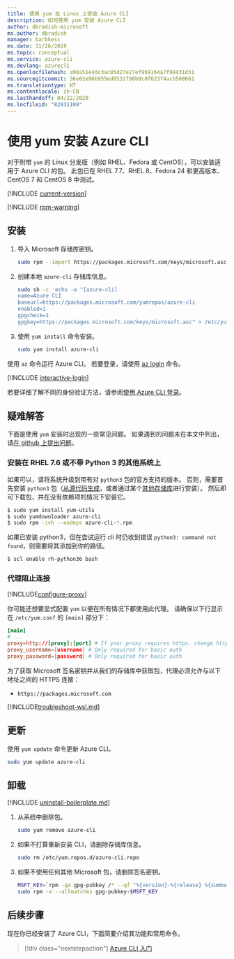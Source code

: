 ```yaml
---
title: 使用 yum 在 Linux 上安装 Azure CLI
description: 如何使用 yum 安装 Azure CLI
author: dbradish-microsoft
ms.author: dbradish
manager: barbkess
ms.date: 11/26/2019
ms.topic: conceptual
ms.service: azure-cli
ms.devlang: azurecli
ms.openlocfilehash: a98a51e4dc3ac85d27e27ef9b9164a7f98431d31
ms.sourcegitcommit: 36e02e96b955ed0531f98b9c0f623f4acb508661
ms.translationtype: HT
ms.contentlocale: zh-CN
ms.lasthandoff: 04/22/2020
ms.locfileid: "82031109"
---
```

# <a name="install-azure-cli-with-yum"></a>使用 yum 安装 Azure CLI

对于附带 `yum` 的 Linux 分发版（例如 RHEL、Fedora 或 CentOS），可以安装适用于 Azure CLI 的包。 此包已在 RHEL 7.7、RHEL 8、Fedora 24 和更高版本、CentOS 7 和 CentOS 8 中测试。

[!INCLUDE [current-version](includes/current-version.md)]

[!INCLUDE [rpm-warning](includes/rpm-warning.md)]

## <a name="install"></a>安装

1. 导入 Microsoft 存储库密钥。

   ```bash
   sudo rpm --import https://packages.microsoft.com/keys/microsoft.asc
   ```

2. 创建本地 `azure-cli` 存储库信息。

   ```bash
   sudo sh -c 'echo -e "[azure-cli]
   name=Azure CLI
   baseurl=https://packages.microsoft.com/yumrepos/azure-cli
   enabled=1
   gpgcheck=1
   gpgkey=https://packages.microsoft.com/keys/microsoft.asc" > /etc/yum.repos.d/azure-cli.repo'
   ```

3. 使用 `yum install` 命令安装。

   ```bash
   sudo yum install azure-cli
   ```

使用 `az` 命令运行 Azure CLI。 若要登录，请使用 [az login](/cli/azure/reference-index#az-login) 命令。

[!INCLUDE [interactive-login](includes/interactive-login.md)]

若要详细了解不同的身份验证方法，请参阅[使用 Azure CLI 登录](authenticate-azure-cli.md)。

## <a name="troubleshooting"></a>疑难解答

下面是使用 `yum` 安装时出现的一些常见问题。 如果遇到的问题未在本文中列出，请[在 github 上提出问题](https://github.com/Azure/azure-cli/issues)。

### <a name="install-on-rhel-76-or-other-systems-without-python-3"></a>安装在 RHEL 7.6 或不带 Python 3 的其他系统上

如果可以，请将系统升级到带有对 `python3` 包的官方支持的版本。 否则，需要首先安装 `python3` 包（[从源代码生成](https://github.com/linux-on-ibm-z/docs/wiki/Building-Python-3.6.x)，或者通过某个[其他存储库](https://developers.redhat.com/blog/2018/08/13/install-python3-rhel/)进行安装）。 然后即可下载包，并在没有依赖项的情况下安装它。
```bash
$ sudo yum install yum-utils
$ sudo yumdownloader azure-cli
$ sudo rpm -ivh --nodeps azure-cli-*.rpm
```

如果已安装 python3，但在尝试运行 cli 时仍收到错误 `python3: command not found`，则需要将其添加到你的路径。
```bash
$ scl enable rh-python36 bash
```

### <a name="proxy-blocks-connection"></a>代理阻止连接

[!INCLUDE[configure-proxy](includes/configure-proxy.md)]

你可能还想要显式配置 `yum` 以便在所有情况下都使用此代理。 请确保以下行显示在 `/etc/yum.conf` 的 `[main]` 部分下：

```yum.conf
[main]
# ...
proxy=http://[proxy]:[port] # If your proxy requires https, change http->https
proxy_username=[username] # Only required for basic auth
proxy_password=[password] # Only required for basic auth
```

为了获取 Microsoft 签名密钥并从我们的存储库中获取包，代理必须允许与以下地址之间的 HTTPS 连接：

* `https://packages.microsoft.com`

[!INCLUDE[troubleshoot-wsl.md](includes/troubleshoot-wsl.md)]

## <a name="update"></a>更新

使用 `yum update` 命令更新 Azure CLI。

```bash
sudo yum update azure-cli
```

## <a name="uninstall"></a>卸载

[!INCLUDE [uninstall-boilerplate.md](includes/uninstall-boilerplate.md)]

1. 从系统中删除包。

   ```bash
   sudo yum remove azure-cli
   ```

2. 如果不打算重新安装 CLI，请删除存储库信息。

   ```bash
   sudo rm /etc/yum.repos.d/azure-cli.repo
   ```

3. 如果不使用任何其他 Microsoft 包，请删除签名密钥。

   ```bash
   MSFT_KEY=`rpm -qa gpg-pubkey /* --qf "%{version}-%{release} %{summary}\n" | grep Microsoft | awk '{print $1}'`
   sudo rpm -e --allmatches gpg-pubkey-$MSFT_KEY
   ```

## <a name="next-steps"></a>后续步骤

现在你已经安装了 Azure CLI，下面简要介绍其功能和常用命令。

> [!div class="nextstepaction"]
> [Azure CLI 入门](get-started-with-azure-cli.md)
